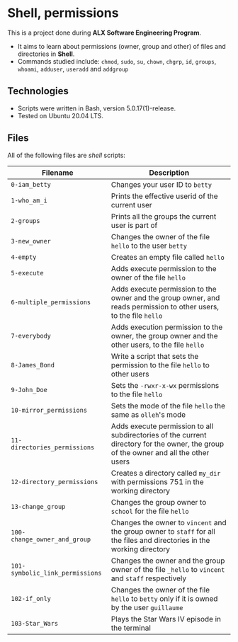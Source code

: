 # Shell, permissions

This is a project done during **ALX Software Engineering Program**.
* It aims to learn about permissions (owner, group and other) of files and directories in **Shell**.
* Commands studied include: `chmod`, `sudo`, `su`, `chown`, `chgrp`, `id`, `groups`, `whoami`, `adduser`, `useradd` and `addgroup` 

## Technologies
* Scripts were written in Bash, version 5.0.17(1)-release.
* Tested on Ubuntu 20.04 LTS.

## Files
All of the following files are _shell_ scripts:

| Filename | Description |
| -------- | ----------- |
| `0-iam_betty` | Changes your user ID to `betty` |
| `1-who_am_i` | Prints the effective userid of the current user |
| `2-groups` | Prints all the groups the current user is part of |
| `3-new_owner` | Changes the owner of the file `hello` to the user `betty` |
| `4-empty` | Creates an empty file called `hello` |
| `5-execute` | Adds execute permission to the owner of the file `hello` |
| `6-multiple_permissions` | Adds execute permission to the owner and the group owner, and reads permission to other users, to the file `hello` |
| `7-everybody` | Adds execution permission to the owner, the group owner and the other users, to the file `hello` |
| `8-James_Bond` | Write a script that sets the permission to the file `hello` to other users |
| `9-John_Doe` | Sets the `-rwxr-x-wx` permissions to the file `hello` |
| `10-mirror_permissions` | Sets the mode of the file `hello` the same as `olleh`'s mode |
| `11-directories_permissions` | Adds execute permission to all subdirectories of the current directory for the owner, the group of the owner and all the other users |
| `12-directory_permissions` | Creates a directory called `my_dir` with permissions 751 in the working directory |
| `13-change_group` | Changes the group owner to `school` for the file `hello` |
| `100-change_owner_and_group` | Changes the owner to `vincent` and the group owner to `staff` for all the files and directories in the working directory |
| `101-symbolic_link_permissions` | Changes the owner and the group owner of the file `_hello` to `vincent` and `staff` respectively |
| `102-if_only` | Changes the owner of the file `hello` to `betty` only if it is owned by the user `guillaume` |
| `103-Star_Wars` | Plays the Star Wars IV episode in the terminal |